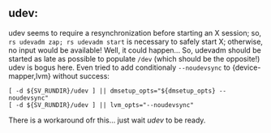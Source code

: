 udev:
----

udev seems to require a resynchronization before starting an X session;
so, `rs udevadm zap; rs udevadm start` is necessary to safely start X;
otherwise, no input would be available! Well, it could happen...
So, udevadm should be started as late as possible to populate `/dev` (which
should be the opposite!) udev is bogus here. Even tried to add conditionaly
`--noudevsync` to {device-mapper,lvm} without success:

    [ -d ${SV_RUNDIR}/udev ] || dmsetup_opts="${dmsetup_opts} --noudevsync"
	[ -d ${SV_RUNDIR}/udev ] || lvm_opts="--noudevsync"

There is a workaround ofr this... just wait *udev* to be ready.
